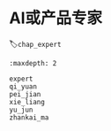 
# AI或产品专家
:label:`chap_expert`
​

```toc
:maxdepth: 2

expert
qi_yuan
pei_jian
xie_liang
yu_jun
zhankai_ma
```
